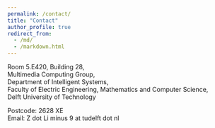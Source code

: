 ```yaml
---
permalink: /contact/
title: "Contact"
author_profile: true
redirect_from: 
  - /md/
  - /markdown.html
---
```



Room 5.E420, Building 28, <br>
Multimedia Computing Group, <br>
Department of Intelligent Systems, <br>
Faculty of Electric Engineering, Mathematics and Computer Science, <br>
Delft University of Technology

Postcode: 2628 XE <br>
Email: Z dot Li minus 9 at tudelft dot nl
